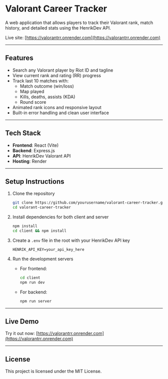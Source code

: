 # Valorant Career Tracker

A web application that allows players to track their Valorant rank, match history, and detailed stats using the HenrikDev API.

Live site: [https://valorantrr.onrender.com](https://valorantrr.onrender.com)

---

## Features

- Search any Valorant player by Riot ID and tagline
- View current rank and rating (RR) progress
- Track last 10 matches with:
  - Match outcome (win/loss)
  - Map played
  - Kills, deaths, assists (KDA)
  - Round score
- Animated rank icons and responsive layout
- Built-in error handling and clean user interface

---

## Tech Stack

- **Frontend**: React (Vite)
- **Backend**: Express.js
- **API**: HenrikDev Valorant API
- **Hosting**: Render

---

## Setup Instructions

1. Clone the repository  
   ```bash
   git clone https://github.com/yourusername/valorant-career-tracker.git
   cd valorant-career-tracker
   ```

2. Install dependencies for both client and server  
   ```bash
   npm install
   cd client && npm install
   ```

3. Create a `.env` file in the root with your HenrikDev API key  
   ```
   HENRIK_API_KEY=your_api_key_here
   ```

4. Run the development servers  
   - For frontend:  
     ```bash
     cd client
     npm run dev
     ```
   - For backend:  
     ```bash
     npm run server
     ```

---

## Live Demo

Try it out now: [https://valorantrr.onrender.com](https://valorantrr.onrender.com)

---

## License

This project is licensed under the MIT License.
